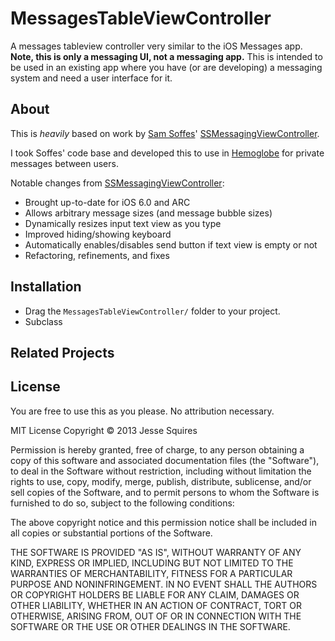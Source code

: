 # MessagesTableViewController

A messages tableview controller very similar to the iOS Messages app. **Note, this is only a messaging UI, not a messaging app.** This is intended to be used in an existing app where you have (or are developing) a messaging system and need a user interface for it.

## About

This is *heavily* based on work by [Sam Soffes](https://github.com/soffes)' [SSMessagingViewController][1].

I took Soffes' code base and developed this to use in [Hemoglobe](www.hemoglobe.com) for private messages between users.

Notable changes from [SSMessagingViewController][1]:

* Brought up-to-date for iOS 6.0 and ARC
* Allows arbitrary message sizes (and message bubble sizes)
* Dynamically resizes input text view as you type
* Improved hiding/showing keyboard
* Automatically enables/disables send button if text view is empty or not
* Refactoring, refinements, and fixes

## Installation
		
* Drag the `MessagesTableViewController/` folder to your project.
* Subclass

## Related Projects



## License

You are free to use this as you please. No attribution necessary.

MIT License
Copyright &copy; 2013 Jesse Squires

Permission is hereby granted, free of charge, to any person obtaining a copy of this software and associated documentation files (the "Software"), to deal in the Software without restriction, including without limitation the rights to use, copy, modify, merge, publish, distribute, sublicense, and/or sell copies of the Software, and to permit persons to whom the Software is furnished to do so, subject to the following conditions:

The above copyright notice and this permission notice shall be included in all copies or substantial portions of the Software.

THE SOFTWARE IS PROVIDED "AS IS", WITHOUT WARRANTY OF ANY KIND, EXPRESS OR IMPLIED, INCLUDING BUT NOT LIMITED TO THE WARRANTIES OF MERCHANTABILITY, FITNESS FOR A PARTICULAR PURPOSE AND NONINFRINGEMENT. IN NO EVENT SHALL THE AUTHORS OR COPYRIGHT HOLDERS BE LIABLE FOR ANY CLAIM, DAMAGES OR OTHER LIABILITY, WHETHER IN AN ACTION OF CONTRACT, TORT OR OTHERWISE, ARISING FROM, OUT OF OR IN CONNECTION WITH THE SOFTWARE OR THE USE OR OTHER DEALINGS IN THE SOFTWARE.


[1]:https://github.com/soffes/ssmessagesviewcontroller
